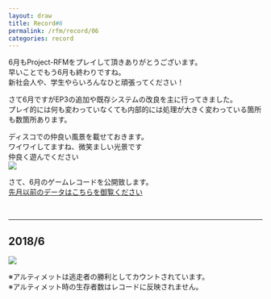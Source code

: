 ```yaml
---
layout: draw
title: Record#6
permalink: /rfm/record/06
categories: record
---
```


6月もProject-RFMをプレイして頂きありがとうございます。<br>
早いことでもう6月も終わりですね。<br>
新社会人や、学生やらいろんなひと頑張ってください！<br>


さて6月ですがEP3の追加や既存システムの改良を主に行ってきました。<br>
プレイ的には何も変わっていなくても内部的には処理が大きく変わっている箇所も数箇所あります。<br>




ディスコでの仲良い風景を載せておきます。  
ワイワイしてますね、微笑ましい光景です  
仲良く遊んでください  
<img src="http://web.njj12.net/public/images/ccccc.png"><br>


さて、6月のゲームレコードを公開致します。<br>
[先月以前のデータはこちらを御覧ください](http://web.njj12.net/categories/#record) <br>


  
  
----------------------------------------  
## 2018/6
<img src="http://web.njj12.net/public/images/record/201806.png"><br>

※アルティメットは逃走者の勝利としてカウントされています。<br>
※アルティメット時の生存者数はレコードに反映されません。<br>
